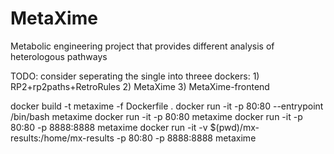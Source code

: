# MetaXime

Metabolic engineering project that provides different analysis of heterologous pathways

TODO: consider seperating the single into threee dockers: 1) RP2+rp2paths+RetroRules 2) MetaXime 3) MetaXime-frontend  

docker build -t metaxime -f Dockerfile .
docker run -it -p 80:80 --entrypoint /bin/bash metaxime
docker run -it -p 80:80 metaxime
docker run -it -p 80:80 -p 8888:8888 metaxime
docker run -it -v $(pwd)/mx-results:/home/mx-results -p 80:80 -p 8888:8888 metaxime
